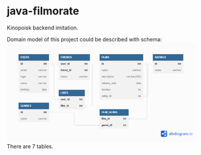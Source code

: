# java-filmorate
Kinopoisk backend imitation.

Domain model of this project could be described with schema:
![This is an image](/src/main/resources/schema.png)
There are 7 tables.
